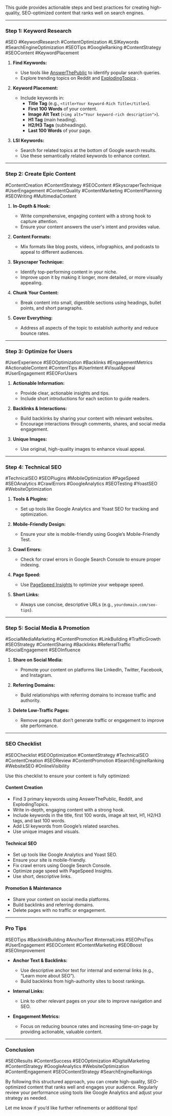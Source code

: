 This guide provides actionable steps and best practices for creating high-quality, SEO-optimized content that ranks well on search engines.

---

### **Step 1: Keyword Research**  
#SEO #KeywordResearch #ContentOptimization #LSIKeywords #SearchEngineOptimization #SEOTips #GoogleRanking #ContentStrategy #SEOContent #KeywordPlacement

1. **Find Keywords:**
    
    - Use tools like [AnswerThePublic](https://answerthepublic.com/) to identify popular search queries.
    - Explore trending topics on Reddit and [ExplodingTopics](https://explodingtopics.com/) .
    
2. **Keyword Placement:**
    
    - Include keywords in:
        - **Title Tag** (e.g., `<title>Your Keyword-Rich Title</title>`).
        - **First 100 Words** of your content.
        - **Image Alt Text** (`<img alt="Your keyword-rich description">`).
        - **H1 Tag** (main heading).
        - **H2/H3 Tags** (subheadings).
        - **Last 100 Words** of your page.
    
3. **LSI Keywords:**
    
    - Search for related topics at the bottom of Google search results.
    - Use these semantically related keywords to enhance context.

---

### **Step 2: Create Epic Content**  
#ContentCreation #ContentStrategy #SEOContent #SkyscraperTechnique #UserEngagement #ContentQuality #ContentMarketing #ContentPlanning #SEOWriting #MultimediaContent

1. **In-Depth & Hook:**
    
    - Write comprehensive, engaging content with a strong hook to capture attention.
    - Ensure your content answers the user's intent and provides value.
    
2. **Content Formats:**
    
    - Mix formats like blog posts, videos, infographics, and podcasts to appeal to different audiences.
    
3. **Skyscraper Technique:**
    
    - Identify top-performing content in your niche.
    - Improve upon it by making it longer, more detailed, or more visually appealing.
    
4. **Chunk Your Content:**
    
    - Break content into small, digestible sections using headings, bullet points, and short paragraphs.
    
5. **Cover Everything:**
    
    - Address all aspects of the topic to establish authority and reduce bounce rates.

---

### **Step 3: Optimize for Users**  
#UserExperience #SEOOptimization #Backlinks #EngagementMetrics #ActionableContent #ContentTips #UserIntent #VisualAppeal #UserEngagement #SEOForUsers

1. **Actionable Information:**
    
    - Provide clear, actionable insights and tips.
    - Include short introductions for each section to guide readers.
    
2. **Backlinks & Interactions:**
    
    - Build backlinks by sharing your content with relevant websites.
    - Encourage interactions through comments, shares, and social media engagement.
    
3. **Unique Images:**
    
    - Use original, high-quality images to enhance visual appeal.

---

### **Step 4: Technical SEO**  
#TechnicalSEO #SEOPlugins #MobileOptimization #PageSpeed #SEOAnalytics #CrawlErrors #GoogleAnalytics #SEOTesting #YoastSEO #WebsiteOptimization

1. **Tools & Plugins:**
    
    - Set up tools like Google Analytics and Yoast SEO for tracking and optimization.
    
2. **Mobile-Friendly Design:**
    
    - Ensure your site is mobile-friendly using Google’s Mobile-Friendly Test.
    
3. **Crawl Errors:**
    
    - Check for crawl errors in Google Search Console to ensure proper indexing.
    
4. **Page Speed:**
    
    - Use [PageSpeed Insights](https://pagespeed.web.dev/) to optimize your webpage speed.
    
5. **Short Links:**
    
    - Always use concise, descriptive URLs (e.g., `yourdomain.com/seo-tips`).

---

### **Step 5: Social Media & Promotion**  
#SocialMediaMarketing #ContentPromotion #LinkBuilding #TrafficGrowth #SEOStrategy #ContentSharing #Backlinks #ReferralTraffic #SocialEngagement #SEOInfluence

1. **Share on Social Media:**
    
    - Promote your content on platforms like LinkedIn, Twitter, Facebook, and Instagram.
    
2. **Referring Domains:**
    
    - Build relationships with referring domains to increase traffic and authority.
    
3. **Delete Low-Traffic Pages:**
    
    - Remove pages that don’t generate traffic or engagement to improve site performance.

---

### **SEO Checklist**  
#SEOChecklist #SEOOptimization #ContentStrategy #TechnicalSEO #ContentCreation #SEOReview #ContentPromotion #SearchEngineRanking #WebsiteSEO #OnlineVisibility

Use this checklist to ensure your content is fully optimized:

#### **Content Creation**
- Find 3 primary keywords using AnswerThePublic, Reddit, and ExplodingTopics.
- Write in-depth, engaging content with a strong hook.
- Include keywords in the title, first 100 words, image alt text, H1, H2/H3 tags, and last 100 words.
- Add LSI keywords from Google’s related searches.
- Use unique images and visuals.

#### **Technical SEO**
- Set up tools like Google Analytics and Yoast SEO.
- Ensure your site is mobile-friendly.
- Fix crawl errors using Google Search Console.
- Optimize page speed with PageSpeed Insights.
- Use short, descriptive links.

#### **Promotion & Maintenance**
- Share your content on social media platforms.
- Build backlinks and referring domains.
- Delete pages with no traffic or engagement.

---

### **Pro Tips**  
#SEOTips #BacklinkBuilding #AnchorText #InternalLinks #SEOProTips #UserEngagement #SEOContent #ContentMarketing #SEOBoost #SEOImprovement

- **Anchor Text & Backlinks:**
    
    - Use descriptive anchor text for internal and external links (e.g., “Learn more about SEO”).
    - Build backlinks from high-authority sites to boost rankings.
    
- **Internal Links:**
    
    - Link to other relevant pages on your site to improve navigation and SEO.
    
- **Engagement Metrics:**
    
    - Focus on reducing bounce rates and increasing time-on-page by providing actionable, valuable content.

---

### **Conclusion**  
#SEOResults #ContentSuccess #SEOOptimization #DigitalMarketing #ContentStrategy #GoogleAnalytics #WebsiteOptimization #ContentEngagement #SEOContentStrategy #SearchEngineRankings

By following this structured approach, you can create high-quality, SEO-optimized content that ranks well and engages your audience. Regularly review your performance using tools like Google Analytics and adjust your strategy as needed.

Let me know if you’d like further refinements or additional tips!
